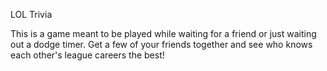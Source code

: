 LOL Trivia

This is a game meant to be played while waiting for a friend or just waiting out a dodge timer. Get a few of your friends together and see who knows each other's league careers the best!

